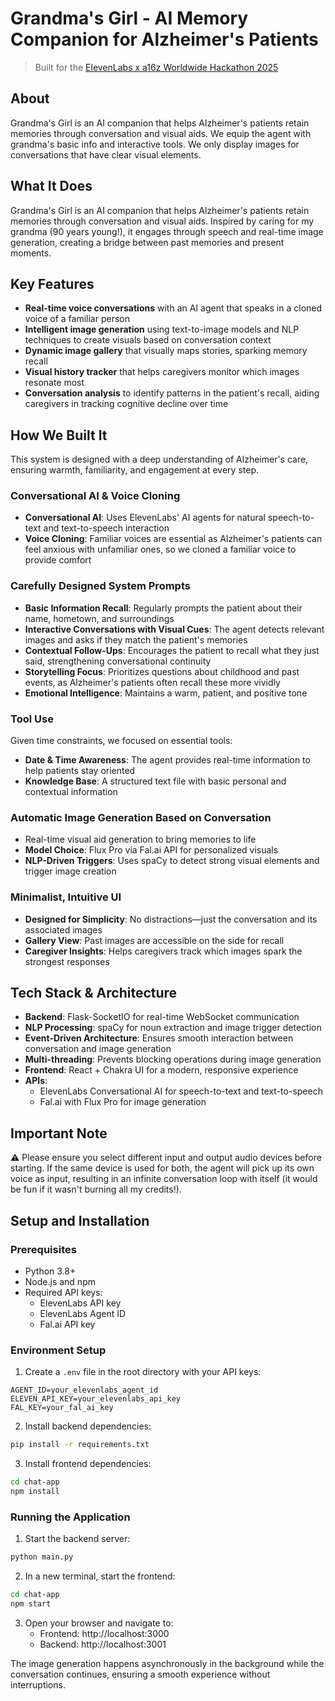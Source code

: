 # Grandma's Girl - AI Memory Companion for Alzheimer's Patients
> Built for the [ElevenLabs x a16z Worldwide Hackathon 2025](https://hackathon.elevenlabs.io/)

## About
Grandma's Girl is an AI companion that helps Alzheimer's patients retain memories through conversation and visual aids. We equip the agent with grandma's basic info and interactive tools. We only display images for conversations that have clear visual elements.


## What It Does
Grandma's Girl is an AI companion that helps Alzheimer's patients retain memories through conversation and visual aids. Inspired by caring for my grandma (90 years young!), it engages through speech and real-time image generation, creating a bridge between past memories and present moments.

## Key Features
- **Real-time voice conversations** with an AI agent that speaks in a cloned voice of a familiar person
- **Intelligent image generation** using text-to-image models and NLP techniques to create visuals based on conversation context
- **Dynamic image gallery** that visually maps stories, sparking memory recall
- **Visual history tracker** that helps caregivers monitor which images resonate most
- **Conversation analysis** to identify patterns in the patient's recall, aiding caregivers in tracking cognitive decline over time

## How We Built It
This system is designed with a deep understanding of Alzheimer's care, ensuring warmth, familiarity, and engagement at every step.

### Conversational AI & Voice Cloning
- **Conversational AI**: Uses ElevenLabs' AI agents for natural speech-to-text and text-to-speech interaction
- **Voice Cloning**: Familiar voices are essential as Alzheimer's patients can feel anxious with unfamiliar ones, so we cloned a familiar voice to provide comfort

### Carefully Designed System Prompts
- **Basic Information Recall**: Regularly prompts the patient about their name, hometown, and surroundings
- **Interactive Conversations with Visual Cues**: The agent detects relevant images and asks if they match the patient's memories
- **Contextual Follow-Ups**: Encourages the patient to recall what they just said, strengthening conversational continuity
- **Storytelling Focus**: Prioritizes questions about childhood and past events, as Alzheimer's patients often recall these more vividly
- **Emotional Intelligence**: Maintains a warm, patient, and positive tone

### Tool Use
Given time constraints, we focused on essential tools:
- **Date & Time Awareness**: The agent provides real-time information to help patients stay oriented
- **Knowledge Base**: A structured text file with basic personal and contextual information

### Automatic Image Generation Based on Conversation
- Real-time visual aid generation to bring memories to life
- **Model Choice**: Flux Pro via Fal.ai API for personalized visuals
- **NLP-Driven Triggers**: Uses spaCy to detect strong visual elements and trigger image creation

### Minimalist, Intuitive UI
- **Designed for Simplicity**: No distractions—just the conversation and its associated images
- **Gallery View**: Past images are accessible on the side for recall
- **Caregiver Insights**: Helps caregivers track which images spark the strongest responses

## Tech Stack & Architecture
- **Backend**: Flask-SocketIO for real-time WebSocket communication
- **NLP Processing**: spaCy for noun extraction and image trigger detection
- **Event-Driven Architecture**: Ensures smooth interaction between conversation and image generation
- **Multi-threading**: Prevents blocking operations during image generation
- **Frontend**: React + Chakra UI for a modern, responsive experience
- **APIs**:
  - ElevenLabs Conversational AI for speech-to-text and text-to-speech
  - Fal.ai with Flux Pro for image generation

## Important Note
⚠️ Please ensure you select different input and output audio devices before starting. If the same device is used for both, the agent will pick up its own voice as input, resulting in an infinite conversation loop with itself (it would be fun if it wasn't burning all my credits!).

## Setup and Installation

### Prerequisites
- Python 3.8+
- Node.js and npm
- Required API keys:
  - ElevenLabs API key
  - ElevenLabs Agent ID
  - Fal.ai API key

### Environment Setup
1. Create a `.env` file in the root directory with your API keys:
```
AGENT_ID=your_elevenlabs_agent_id
ELEVEN_API_KEY=your_elevenlabs_api_key
FAL_KEY=your_fal_ai_key
```

2. Install backend dependencies:
```bash
pip install -r requirements.txt
```

3. Install frontend dependencies:
```bash
cd chat-app
npm install
```

### Running the Application
1. Start the backend server:
```bash
python main.py
```

2. In a new terminal, start the frontend:
```bash
cd chat-app
npm start
```

3. Open your browser and navigate to:
   - Frontend: http://localhost:3000
   - Backend: http://localhost:3001

The image generation happens asynchronously in the background while the conversation continues, ensuring a smooth experience without interruptions.
